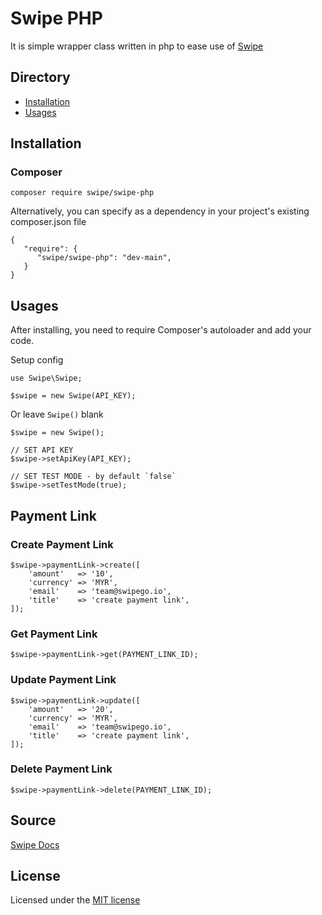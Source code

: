 # Swipe PHP

It is simple wrapper class written in php to ease use of [Swipe](https://swipego.io) 

## Directory
* [Installation](#installation)
* [Usages](#usages)

## Installation

### Composer
```
composer require swipe/swipe-php
```
Alternatively, you can specify as a dependency in your project's existing composer.json file
```
{
   "require": {
      "swipe/swipe-php": "dev-main",
   }
}
```


## Usages
After installing, you need to require Composer's autoloader and add your code.

Setup config
```$xslt
use Swipe\Swipe;

$swipe = new Swipe(API_KEY);
```

Or leave `Swipe()` blank
```
$swipe = new Swipe();

// SET API KEY
$swipe->setApiKey(API_KEY);

// SET TEST MODE - by default `false`
$swipe->setTestMode(true);

```

## Payment Link

### Create Payment Link
```$xslt
$swipe->paymentLink->create([
    'amount'   => '10',
    'currency' => 'MYR',
    'email'    => 'team@swipego.io',
    'title'    => 'create payment link',
]);
```

### Get Payment Link
```$xslt
$swipe->paymentLink->get(PAYMENT_LINK_ID);
```

### Update Payment Link
```$xslt
$swipe->paymentLink->update([
    'amount'   => '20',
    'currency' => 'MYR',
    'email'    => 'team@swipego.io',
    'title'    => 'create payment link',
]);
```

### Delete Payment Link
```$xslt
$swipe->paymentLink->delete(PAYMENT_LINK_ID);
```

## Source
[Swipe Docs](https://dev-api.swipego.io/docs)


## License
Licensed under the [MIT license](http://opensource.org/licenses/MIT)